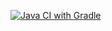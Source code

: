 [![Java CI with Gradle](https://github.com/AlenaNadezhkina/hwat4_0/actions/workflows/gradle.yml/badge.svg)](https://github.com/AlenaNadezhkina/hwat4_0/actions/workflows/gradle.yml)